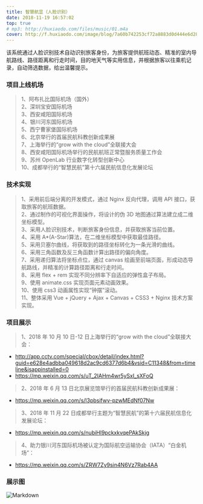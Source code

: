 ```yaml
---
title: 智慧航显（人脸识别）
date: 2018-11-19 16:57:02
top: true
# mp3: http://huxiaodo.com/files/music/01.m4a
cover: http://f.huxiaodo.com/image/blog/7a60b742253cf72a8883d0d444e6d289.jpg
---
```


该系统通过人脸识别技术自动识别旅客身份，为旅客提供航班动态、精准的室内导航路线、路径距离和行走时间，目的地天气等实用信息，并根据旅客以往乘机记录，自动筛选数据，给出温馨提示。

### 项目上线机场

> 1、阿布扎比国际机场（国外）  
> 2、深圳宝安国际机场  
> 3、西安咸阳国际机场  
> 4、银川河东国际机场  
> 5、西宁曹家堡国际机场  
> 6、北京举行的首届民航科教创新成果展  
> 7、上海举行的“grow with the cloud”全联接大会  
> 8、西安咸阳国际机场举行的民航航班正常暨服务质量工作会  
> 9、苏州 OpenLab 行业数字化转型创新中心  
> 10、成都举行的“智慧民航”第十六届民航信息化发展论坛

### 技术实现

> 1、采用前后端分离的开发模式，通过 Nginx 反向代理，调用 API 接口，获取旅客的航班数据。  
> 2、通过制作的可视化界面操作，将设计的伪 3D 地图通过算法建立成二维坐标模型。  
> 3、采用人脸识别技术，判断旅客身份信息，并获取旅客当前位置。  
> 4、采用 A\*(A-Star)算法，在二维坐标模型中获取最佳路径。  
> 5、采用贝塞尔曲线，将获取到的路径坐标转化为一条光滑的曲线。  
> 6、采用三角函数及反三角函数计算出路径的偏向角度。  
> 7、采用递归算法将坐标点位，通过 canvas 绘画至前端页面，形成动态导航路线，并精准的计算路径距离和行走时间。  
> 8、采用 flex + rem 实现不同分辨率下自适应的弹性盒子布局。  
> 9、使用 animate.css 实现页面元素动画效果。  
> 10、使用 css3 动画属性实现“钟摆”滚动。  
> 11、整体采用 Vue + jQuery + Ajax + Canvas + CSS3 + Nginx 技术方案实现。

### 项目展示

> 1、2018 年 10 月 10 日-12 日上海举行的“grow with the cloud”全联接大会：

- http://app.cctv.com/special/cbox/detail/index.html?guid=e628e4adbba049618d2ac9cd6377d6b4&vsid=C11348&from=timeline&isappinstalled=0
- https://mp.weixin.qq.com/s/uT_2IAHm4wr5ySxI_sXFoQ

> 2、2018 年 6 月 13 日北京展览馆举行的首届民航科教创新成果展：

- https://mp.weixin.qq.com/s/l3pbsifwv-pzwMEdNf07Nw

> 3、2018 年 11 月 22 日成都举行主题为“智慧民航”的第十六届民航信息化发展论坛：

- https://mp.weixin.qq.com/s/nubiHl9pckxkvqePAkSkjg

> 4、助力银川河东国际机场被认定为国际航空运输协会（IATA）“白金机场”：

- https://mp.weixin.qq.com/s/ZRW7Zy9sin4N6Vz7Rab4AA

### 展示图

![Markdown](http://f.huxiaodo.com/image/project/zhhx.gif)
